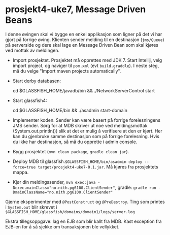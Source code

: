 prosjekt4-uke7, Message Driven Beans
==============

I denne øvingen skal vi bygge en enkel applikasjon som ligner på det vi har gjort på forrige øving. Klienten sender melding til en destinasjon (``jms/Queue``) på serverside og dere skal lage en Message Driven Bean som skal kjøres ved mottak av meldingen. 

* Import prosjektet. Prosjektet må opprettes med JDK 7. Start Intellij, velg import project, og naviger til ``pom.xml`` (evt ``build.graddle``). I neste steg, må du velge "Import maven projects automatically".

* Start derby databasen:

    cd $GLASSFISH_HOME/javadb/bin && ./NetworkServerControl start

* Start glassfish4:

    cd $GLASSFISH_HOME/bin && ./asadmin start-domain
    
*  Implementer koden. Sender kan være basert på forrige forelesningens JMS sender. Sørg for at MDB skriver ut noe ved meldingsmottak (System.out.println()) slik at det er mulig å verifisere at den er kjørt. Her kan du gjenbruke samme destinasjon som på forrige forelesning. Hvis du ikke har destinasjon, så må du opprette i admin console.

* Bygg prosjektet (``mvn clean package``, ``gradle clean jar``).

* Deploy MDB til glassfish.``$GLASSFISH_HOME/bin/asadmin deploy --force=true target/prosjekt4-uke7-0.1.jar``. Må kjøres fra prosjektets mappa.

* Kjør din meldingssender, ``mvn exec:java -Dexec.mainClass="no.nith.pg6100.ClientSender"``, gradle: ``gradle run -DmainClassName="no.nith.pg6100.ClientSender"``


Gjerne eksperimenter med ``@PostConstruct`` og ``@PreDestroy``. Ting som printes i ``System.out`` blir skrevet i ``$GLASSFISH_HOME/glassfish/domains/domain1/logs/server.log``

Ekstra tillegsoppgave: lag en EJB som blir kallt fra MDB. Kast exception fra EJB-en for å så sjekke om transaksjonen ble vellykket.
